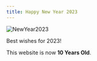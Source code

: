 ```yaml
---
title: Happy New Year 2023
---
```

![NewYear2023]({static}/images/2023/newyear-2023.png)

Best wishes for 2023!

This website is now **10 Years Old**.
